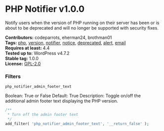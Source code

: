 # PHP Notifier v1.0.0

Notify users when the version of PHP running on their server has been or is about to be deprecated and will no longer be supported with security fixes.

**Contributors:** codeparrots, eherman24, brothman01 <br />
**Tags:** [php](https://wordpress.org/plugins/tags/php), [version](https://wordpress.org/plugins/tags/version), [notifier](https://wordpress.org/plugins/tags/notifier), [notice](https://wordpress.org/plugins/tags/notice), [deprecated](https://wordpress.org/plugins/tags/deprecated), [alert](https://wordpress.org/plugins/tags/alert), [email](https://wordpress.org/plugins/tags/email) <br />
**Requires at least:** 4.4 <br />
**Tested up to:** WordPress v4.7.2 <br />
**Stable tag:** 1.0.0 <br />
**License:** [GPL-2.0](https://www.gnu.org/licenses/gpl-2.0.html) <br />

### Filters ###

`php_notifier_admin_footer_text`

Boolean: True or False
Default: True
Description: Toggle on/off the additional admin footer text displaying the PHP version.

```php
/**
 * Turn off the admin footer text
 */
add_filter( 'php_notifier_admin_footer_text', '__return_false' );
```
